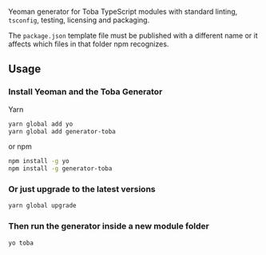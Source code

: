 Yeoman generator for Toba TypeScript modules with standard linting, `tsconfig`, testing, licensing and packaging.

The `package.json` template file must be published with a different name or it affects which files in that folder npm recognizes.

## Usage

### Install Yeoman and the Toba Generator

Yarn
```bash
yarn global add yo
yarn global add generator-toba
```

or npm
```bash
npm install -g yo
npm install -g generator-toba

```

### Or just upgrade to the latest versions

```bash
yarn global upgrade
```

### Then run the generator inside a new module folder

```bash
yo toba
```

